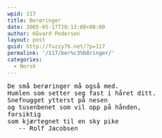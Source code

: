 ```yaml
---
wpid: 117
title: Berøringer
date: 2005-05-17T20:13:00+00:00
author: Håvard Pedersen
layout: post
guid: http://fuzzy76.net/?p=117
permalink: '/117/ber%c3%b8ringer/'
categories:
  - Norsk
---
```

<pre>De små berøringer må også med.
Humlen som setter seg fast i håret ditt.
Snefnugget ytterst på nesen
og tusenbenet som vil opp på hånden,
forsiktig
som kjærtegnet til en sky pike
   -- Rolf Jacobsen</pre>
